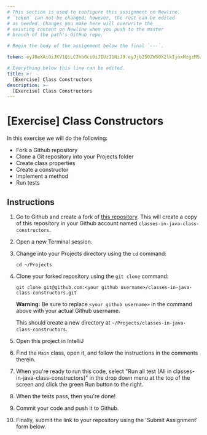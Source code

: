 ```yaml
---
# This section is used to configure this assignment on Newline.
# `token` can not be changed; however, the rest can be edited
# as needed. Changes you make here will overwrite the
# existing content on Newline when you push to the master
# branch of the path's GitHub repo.

# Begin the body of the assignment below the final `---`.

token: eyJ0eXAiOiJKV1QiLCJhbGciOiJIUzI1NiJ9.eyJjb250ZW50X2lkIjoxMzgzMSwiY29udGVudF90eXBlIjoiQXNzaWdubWVudCJ9.g1wArEOV5WJT7nyiyC4PwjMEZ20IfZuLNUynh7vuJRE

# Everything below this line can be edited.
title: >-
  [Exercise] Class Constructors
description: >-
  [Exercise] Class Constructors
---
```

# [Exercise] Class Constructors

In this exercise we will do the following:

* Fork a Github repository
* Clone a Git repository into your Projects folder
* Create class properties
* Create a constructor
* Implement a method
* Run tests

## Instructions

1. Go to Github and create a fork of [this repository](https://github.com/tiy-raleigh-java/classes-in-java-class-constructors). This will create a copy of this repository in your Github account named `classes-in-java-class-constructors`.

2. Open a new Terminal session.

3. Change into your Projects directory using the `cd` command:

	`cd ~/Projects`

4. Clone your forked repository using the `git clone` command:

	`git clone git@github.com:<your github username>/classes-in-java-class-constructors.git`

	**Warning:** Be sure to replace `<your github username>` in the command above with your actual Github username.

	This should create a new directory at `~/Projects/classes-in-java-class-constructors`.

5. Open this project in IntelliJ

6. Find the `Main` class, open it, and follow the instructions in the comments therein.

7. When you're ready to run this code, select "Run all test (All in classes-in-java-class-constructors)" in the drop down menu at the top of the screen and click the green Run button to the right.

8. When the tests pass, then you're done!

9. Commit your code and push it to Github.

10. Finally, submit the link to your repository using the 'Submit Assignment' form below.